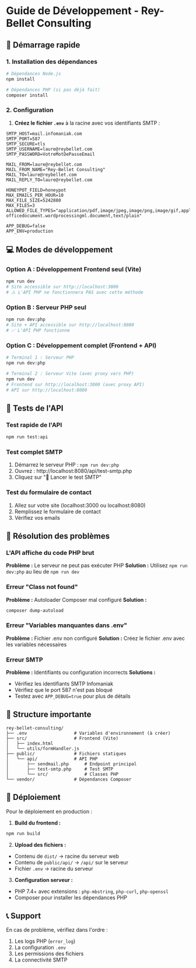 # Guide de Développement - Rey-Bellet Consulting

## 🚀 Démarrage rapide

### 1. Installation des dépendances

```bash
# Dépendances Node.js
npm install

# Dépendances PHP (si pas déjà fait)
composer install
```

### 2. Configuration

1. **Créez le fichier `.env`** à la racine avec vos identifiants SMTP :
```env
SMTP_HOST=mail.infomaniak.com
SMTP_PORT=587
SMTP_SECURE=tls
SMTP_USERNAME=laure@reybellet.com
SMTP_PASSWORD=VotreMotDePasseEmail

MAIL_FROM=laure@reybellet.com
MAIL_FROM_NAME="Rey-Bellet Consulting"
MAIL_TO=laure@reybellet.com
MAIL_REPLY_TO=laure@reybellet.com

HONEYPOT_FIELD=honeypot
MAX_EMAILS_PER_HOUR=10
MAX_FILE_SIZE=5242880
MAX_FILES=3
ALLOWED_FILE_TYPES="application/pdf,image/jpeg,image/png,image/gif,application/msword,application/vnd.openxmlformats-officedocument.wordprocessingml.document,text/plain"

APP_DEBUG=false
APP_ENV=production
```

## 💻 Modes de développement

### Option A : Développement Frontend seul (Vite)
```bash
npm run dev
# Site accessible sur http://localhost:3000
# ⚠️ L'API PHP ne fonctionnera PAS avec cette méthode
```

### Option B : Serveur PHP seul
```bash
npm run dev:php
# Site + API accessible sur http://localhost:8080
# ✅ L'API PHP fonctionne
```

### Option C : Développement complet (Frontend + API)
```bash
# Terminal 1 : Serveur PHP
npm run dev:php

# Terminal 2 : Serveur Vite (avec proxy vers PHP)
npm run dev
# Frontend sur http://localhost:3000 (avec proxy API)
# API sur http://localhost:8080
```

## 🧪 Tests de l'API

### Test rapide de l'API
```bash
npm run test:api
```

### Test complet SMTP
1. Démarrez le serveur PHP : `npm run dev:php`
2. Ouvrez : http://localhost:8080/api/test-smtp.php
3. Cliquez sur "🚀 Lancer le test SMTP"

### Test du formulaire de contact
1. Allez sur votre site (localhost:3000 ou localhost:8080)
2. Remplissez le formulaire de contact
3. Vérifiez vos emails

## 🐛 Résolution des problèmes

### L'API affiche du code PHP brut
**Problème :** Le serveur ne peut pas exécuter PHP
**Solution :** Utilisez `npm run dev:php` au lieu de `npm run dev`

### Erreur "Class not found"
**Problème :** Autoloader Composer mal configuré
**Solution :** 
```bash
composer dump-autoload
```

### Erreur "Variables manquantes dans .env"
**Problème :** Fichier .env non configuré
**Solution :** Créez le fichier .env avec les variables nécessaires

### Erreur SMTP
**Problème :** Identifiants ou configuration incorrects
**Solutions :**
- Vérifiez les identifiants SMTP Infomaniak
- Vérifiez que le port 587 n'est pas bloqué
- Testez avec `APP_DEBUG=true` pour plus de détails

## 📁 Structure importante

```
rey-bellet-consulting/
├── .env                  # Variables d'environnement (à créer)
├── src/                  # Frontend (Vite)
│   ├── index.html
│   └── utils/formHandler.js
├── public/               # Fichiers statiques
│   └── api/              # API PHP
│       ├── sendmail.php      # Endpoint principal
│       ├── test-smtp.php     # Test SMTP
│       └── src/              # Classes PHP
└── vendor/               # Dépendances Composer
```

## 🚢 Déploiement

Pour le déploiement en production :

1. **Build du frontend :**
```bash
npm run build
```

2. **Upload des fichiers :**
- Contenu de `dist/` → racine du serveur web
- Contenu de `public/api/` → `/api/` sur le serveur
- Fichier `.env` → racine du serveur

3. **Configuration serveur :**
- PHP 7.4+ avec extensions : `php-mbstring`, `php-curl`, `php-openssl`
- Composer pour installer les dépendances PHP

## 📞 Support

En cas de problème, vérifiez dans l'ordre :
1. Les logs PHP (`error_log`)
2. La configuration `.env`
3. Les permissions des fichiers
4. La connectivité SMTP 